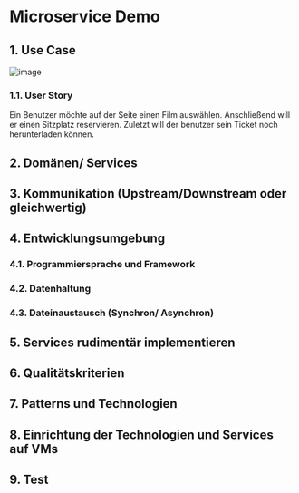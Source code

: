 # Microservice Demo

## 1. Use Case
![image](https://user-images.githubusercontent.com/55581391/136433521-38e91ef3-4eb7-4f1c-9162-08a731e1c783.png)
### 1.1. User Story
Ein Benutzer möchte auf der Seite einen Film auswählen. Anschließend will er einen Sitzplatz reservieren. Zuletzt will der benutzer sein Ticket noch herunterladen können.
## 2. Domänen/ Services
## 3. Kommunikation (Upstream/Downstream oder gleichwertig)
## 4. Entwicklungsumgebung
### 4.1. Programmiersprache und Framework
### 4.2. Datenhaltung
### 4.3. Dateinaustausch (Synchron/ Asynchron)
## 5. Services rudimentär implementieren
## 6. Qualitätskriterien 
## 7. Patterns und Technologien
## 8. Einrichtung der Technologien und Services auf VMs
## 9. Test
